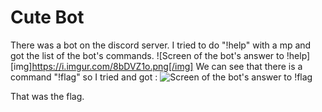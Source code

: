# Cute Bot 

There was a bot on the discord server.
I tried to do "!help" with a mp and got the list of the bot's commands.
![Screen of the bot's answer to !help][img]https://i.imgur.com/8bDVZ1o.png[/img]
We can see that there is a command "!flag" so I tried and got :
![Screen of the bot's answer to !flag](https://imgur.com/jOFvUNw)

That was the flag.
